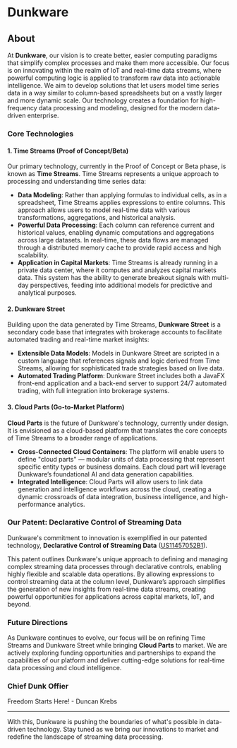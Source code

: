 # Dunkware

## About 

At **Dunkware**, our vision is to create better, easier computing paradigms that simplify complex processes and make them more accessible. Our focus is on innovating within the realm of IoT and real-time data streams, where powerful computing logic is applied to transform raw data into actionable intelligence. We aim to develop solutions that let users model time series data in a way similar to column-based spreadsheets but on a vastly larger and more dynamic scale. Our technology creates a foundation for high-frequency data processing and modeling, designed for the modern data-driven enterprise.

### Core Technologies

#### 1. Time Streams (Proof of Concept/Beta)
Our primary technology, currently in the Proof of Concept or Beta phase, is known as **Time Streams**. Time Streams represents a unique approach to processing and understanding time series data:

- **Data Modeling**: Rather than applying formulas to individual cells, as in a spreadsheet, Time Streams applies expressions to entire columns. This approach allows users to model real-time data with various transformations, aggregations, and historical analysis.
- **Powerful Data Processing**: Each column can reference current and historical values, enabling dynamic computations and aggregations across large datasets. In real-time, these data flows are managed through a distributed memory cache to provide rapid access and high scalability.
- **Application in Capital Markets**: Time Streams is already running in a private data center, where it computes and analyzes capital markets data. This system has the ability to generate breakout signals with multi-day perspectives, feeding into additional models for predictive and analytical purposes.

#### 2. Dunkware Street
Building upon the data generated by Time Streams, **Dunkware Street** is a secondary code base that integrates with brokerage accounts to facilitate automated trading and real-time market insights:

- **Extensible Data Models**: Models in Dunkware Street are scripted in a custom language that references signals and logic derived from Time Streams, allowing for sophisticated trade strategies based on live data.
- **Automated Trading Platform**: Dunkware Street includes both a JavaFX front-end application and a back-end server to support 24/7 automated trading, with full integration into brokerage systems.

#### 3. Cloud Parts (Go-to-Market Platform)
**Cloud Parts** is the future of Dunkware's technology, currently under design. It is envisioned as a cloud-based platform that translates the core concepts of Time Streams to a broader range of applications. 

- **Cross-Connected Cloud Containers**: The platform will enable users to define "cloud parts" — modular units of data processing that represent specific entity types or business domains. Each cloud part will leverage Dunkware’s foundational AI and data generation capabilities.
- **Integrated Intelligence**: Cloud Parts will allow users to link data generation and intelligence workflows across the cloud, creating a dynamic crossroads of data integration, business intelligence, and high-performance analytics.

### Our Patent: Declarative Control of Streaming Data
Dunkware's commitment to innovation is exemplified in our patented technology, **Declarative Control of Streaming Data** ([US11457052B1](https://patents.google.com/patent/US11457052B1/en?assignee=dunkware&oq=dunkware)).

This patent outlines Dunkware's unique approach to defining and managing complex streaming data processes through declarative controls, enabling highly flexible and scalable data operations. By allowing expressions to control streaming data at the column level, Dunkware’s approach simplifies the generation of new insights from real-time data streams, creating powerful opportunities for applications across capital markets, IoT, and beyond.

### Future Directions
As Dunkware continues to evolve, our focus will be on refining Time Streams and Dunkware Street while bringing **Cloud Parts** to market. We are actively exploring funding opportunities and partnerships to expand the capabilities of our platform and deliver cutting-edge solutions for real-time data processing and cloud intelligence.

### Chief Dunk Offier 
Freedom Starts Here! - Duncan Krebs 

---

With this, Dunkware is pushing the boundaries of what's possible in data-driven technology. Stay tuned as we bring our innovations to market and redefine the landscape of streaming data processing.
